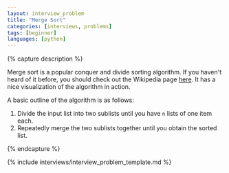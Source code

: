 ```yaml
---
layout: interview_problem
title: "Merge Sort"
categories: [interviews, problems]
tags: [beginner]
languages: [python]
---
```


{% capture description %}

Merge sort is a popular conquer and divide sorting algorithm. If you haven't
heard of it before, you should check out the Wikipedia page
[here](http://en.wikipedia.org/wiki/Merge_sort). It has a nice visualization of
the algorithm in action.

A basic outline of the algorithm is as follows:

1. Divide the input list into two sublists until you have `n` lists of one item
each.
2. Repeatedly merge the two sublists together until you obtain the sorted list.

{% endcapture %}

{% include interviews/interview_problem_template.md %}
